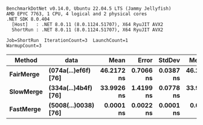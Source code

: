 ```

BenchmarkDotNet v0.14.0, Ubuntu 22.04.5 LTS (Jammy Jellyfish)
AMD EPYC 7763, 1 CPU, 4 logical and 2 physical cores
.NET SDK 8.0.404
  [Host]   : .NET 8.0.11 (8.0.1124.51707), X64 RyuJIT AVX2
  ShortRun : .NET 8.0.11 (8.0.1124.51707), X64 RyuJIT AVX2

Job=ShortRun  IterationCount=3  LaunchCount=1  
WarmupCount=3  

```
| Method    | data                 | Mean       | Error     | StdDev    | Median     | Min        | Max        | Gen0   | Allocated |
|---------- |--------------------- |-----------:|----------:|----------:|-----------:|-----------:|-----------:|-------:|----------:|
| **FairMerge** | **(074a(...)ef6f) [76]** | **46.2172 ns** | **0.7066 ns** | **0.0387 ns** | **46.2219 ns** | **46.1763 ns** | **46.2533 ns** | **0.0017** |     **144 B** |
| **SlowMerge** | **(334a(...)4b4f) [76]** | **33.9926 ns** | **1.4199 ns** | **0.0778 ns** | **33.9773 ns** | **33.9235 ns** | **34.0769 ns** | **0.0010** |      **80 B** |
| **FastMerge** | **(5008(...)0038) [76]** |  **0.0001 ns** | **0.0022 ns** | **0.0001 ns** |  **0.0002 ns** |  **0.0000 ns** |  **0.0002 ns** |      **-** |         **-** |
